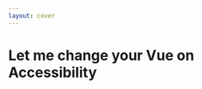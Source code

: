 ```yaml
---
layout: cover
---
```


# Let me change your Vue on Accessibility
<!--
Ask question: Who has heard about Accessibility? 
Who considers themselves to have a relatively good knowledge about the topic?

Disability is not just a health problem. It is a complex phenomenon, reflecting the interaction between features of a person's body and features of the society in which they live.
-->